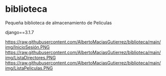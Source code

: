 # biblioteca
Pequeña biblioteca de almacenamiento de Películas

django==3.1.7


https://raw.githubusercontent.com/AlbertoMaciasGutierrez/biblioteca/main/img/InicioSesión.PNG
https://raw.githubusercontent.com/AlbertoMaciasGutierrez/biblioteca/main/img/ListaDirectores.PNG
https://raw.githubusercontent.com/AlbertoMaciasGutierrez/biblioteca/main/img/ListaPeliculas.PNG
